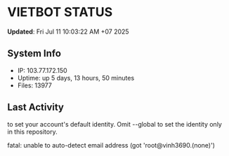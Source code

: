 # VIETBOT STATUS
**Updated**: Fri Jul 11 10:03:22 AM +07 2025

## System Info
- IP: 103.77.172.150
- Uptime: up 5 days, 13 hours, 50 minutes
- Files: 13977

## Last Activity

to set your account's default identity.
Omit --global to set the identity only in this repository.

fatal: unable to auto-detect email address (got 'root@vinh3690.(none)')
